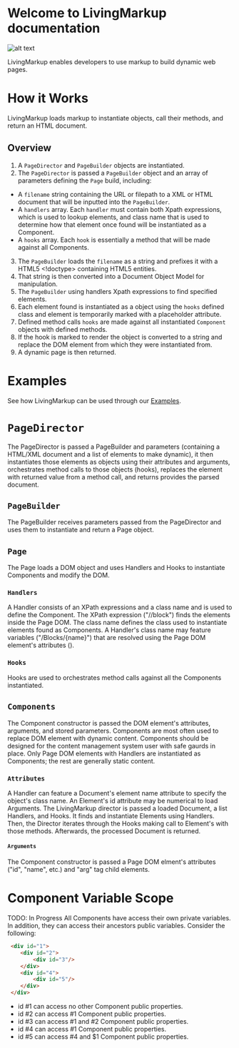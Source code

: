 # Welcome to LivingMarkup documentation

![alt text](https://github.com/hxtree/LivingMarkup/raw/master/docs/logo/179x100.jpg "LivingMarkup")

LivingMarkup enables developers to use markup to build dynamic web pages.

# How it Works
LivingMarkup loads markup to instantiate objects, call their methods, and return an HTML document. 

## Overview
1. A `PageDirector` and `PageBuilder` objects are instantiated. 
2. The `PageDirector` is passed a `PageBuilder` object and an array of parameters defining the `Page` build, including:
- A `filename` string containing the URL or filepath to a XML or HTML document that will be inputted into the `PageBuilder`.
- A `handlers` array. Each `handler` must contain both Xpath expressions, which is used to lookup elements, and class 
name that is used to determine how that element once found will be instantiated as a Component.
- A `hooks` array. Each `hook` is essentially a method that will be made against all Components.
3. The `PageBuilder` loads the `filename` as a string and prefixes it with a HTML5 <!doctype> containing HTML5 entities.
4. That string is then converted into a Document Object Model for manipulation.
5. The `PageBuilder` using handlers Xpath expressions to find specified elements. 
6. Each element found is instantiated as a object using the `hooks` defined class and element is temporarily marked with a placeholder attribute.
7. Defined method calls `hooks` are made against all instantiated `Component` objects with defined methods.
8. If the hook is marked to render the object is converted to a string and replace the DOM element from which they were
instantiated from.
9. A dynamic page is then returned.

# Examples
See how LivingMarkup can be used through our [Examples](https://github.com/hxtree/LivingMarkup/blob/master/examples/README.md).

# `PageDirector`
The PageDirector is passed a PageBuilder and parameters (containing a HTML/XML document and a list of elements to make
dynamic), it then instantiates those elements as objects using their attributes and arguments, orchestrates method calls 
to those objects (hooks), replaces the element with returned value from a method call, and returns provides the parsed
document.

## `PageBuilder`
The PageBuilder receives parameters passed from the PageDirector and uses them to instantiate and return a Page object.

## `Page`
The Page loads a DOM object and uses Handlers and Hooks to instantiate Components and modify the DOM.

### `Handlers`
A Handler consists of an XPath expressions and a class name and is used to define the Component. 
The XPath expression  ("//block") finds the elements inside the Page DOM. 
The class name defines the class used to instantiate elements found as Components.
A Handler's class name may feature variables ("/Blocks/{name}") that are resolved using the Page DOM element's 
attributes (<block name="Message"/>). 

### `Hooks`
Hooks are used to orchestrates method calls against all the Components instantiated.

## `Components`
The Component constructor is passed the DOM element's attributes, arguments, and stored parameters.
Components are most often used to replace DOM element with dynamic content.
Components should be designed for the content management system user with safe gaurds in place.
Only Page DOM elements with Handlers are instantiated as Components; the rest are generally static content.

### `Attributes`
A Handler can feature a Document's element name attribute to specify the object's class name. 
An Element's id attribute may be numerical to load Arguments.
The LivingMarkup director is passed a loaded Document, a list Handlers, and Hooks. 
It finds and instantiate Elements using Handlers. 
Then, the Director iterates through the Hooks making call to Element's with those methods. 
Afterwards, the processed Document is returned.

#### `Arguments`
The Component constructor is passed a Page DOM elment's attributes ("id", "name", etc.) and "arg" tag child elements.

# Component Variable Scope
TODO: In Progress
All Components have access their own private variables. In addition, they can access their ancestors public variables.
Consider the following:

```HTML
 <div id="1">
 	<div id="2">
 		<div id="3"/>
 	</div>
 	<div id="4">
 		<div id="5"/>
 	</div>
 </div>
```

* id #1 can access no other Component public properties. 
* id #2 can access #1 Component public properties.
* id #3 can access #1 and #2 Component public properties.
* id #4 can access #1 Component public properties.
* id #5 can access #4 and $1 Component public properties.